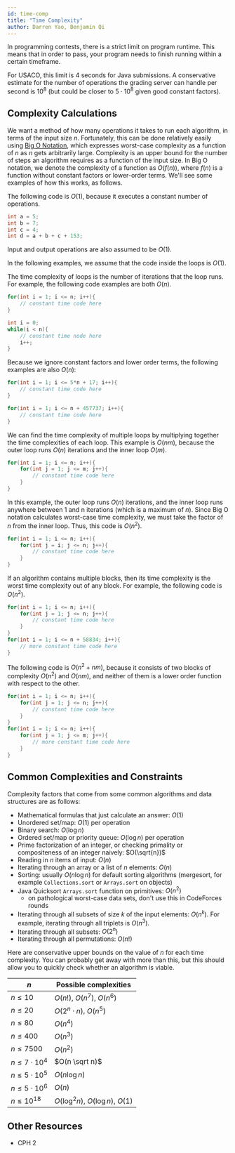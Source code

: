 ```yaml
---
id: time-comp
title: "Time Complexity"
author: Darren Yao, Benjamin Qi
---
```


<module-excerpt>

In programming contests, there is a strict limit on program runtime. This means that in order to pass, your program needs to finish running within a certain timeframe. 

</module-excerpt>

For USACO, this limit is $4$ seconds for Java submissions. A conservative estimate for the number of operations the grading server can handle per second is $10^8$ (but could be closer to $5 \cdot 10^8$ given good constant factors).

## Complexity Calculations

We want a method of how many operations it takes to run each algorithm, in terms of the input size $n$. Fortunately, this can be done relatively easily using [Big O Notation](https://en.wikipedia.org/wiki/Big_O_notation), which expresses worst-case complexity as a function of $n$ as $n$ gets arbitrarily large. Complexity is an upper bound for the number of steps an algorithm requires as a function of the input size. In Big O notation, we denote the complexity of a function as $O(f(n))$, where $f(n)$ is a function without constant factors or lower-order terms. We'll see some examples of how this works, as follows.

The following code is $O(1)$, because it executes a constant number of operations.

```cpp
int a = 5;
int b = 7;
int c = 4;
int d = a + b + c + 153;
```

Input and output operations are also assumed to be $O(1)$.

In the following examples, we assume that the code inside the loops is $O(1)$.

The time complexity of loops is the number of iterations that the loop runs. For example, the following code examples are both $O(n)$.

```cpp
for(int i = 1; i <= n; i++){
    // constant time code here
}
```

```cpp
int i = 0;
while(i < n){
    // constant time node here
    i++;
}
```

Because we ignore constant factors and lower order terms, the following examples are also $O(n)$:

```cpp
for(int i = 1; i <= 5*n + 17; i++){
    // constant time code here
}
```

```cpp
for(int i = 1; i <= n + 457737; i++){
    // constant time code here
}
```

We can find the time complexity of multiple loops by multiplying together the time complexities of each loop. This example is $O(nm)$, because the outer loop runs $O(n)$ iterations and the inner loop $O(m)$.

```cpp
for(int i = 1; i <= n; i++){
    for(int j = 1; j <= m; j++){
        // constant time code here
    }
}
```

In this example, the outer loop runs $O(n)$ iterations, and the inner loop runs anywhere between 1 and n iterations (which is a maximum of $n$). Since Big O notation calculates worst-case time complexity, we must take the factor of $n$ from the inner loop. Thus, this code is $O(n^2)$.

```cpp
for(int i = 1; i <= n; i++){
    for(int j = i; j <= n; j++){
        // constant time code here
    }
}
```

If an algorithm contains multiple blocks, then its time complexity is the worst time complexity out of any block. For example, the following code is $O(n^2)$.

```cpp
for(int i = 1; i <= n; i++){
    for(int j = 1; j <= n; j++){
        // constant time code here
    }
}
for(int i = 1; i <= n + 58834; i++){
    // more constant time code here
}
```

The following code is $O(n^2 + nm)$, because it consists of two blocks of complexity $O(n^2)$ and $O(nm)$, and neither of them is a lower order function with respect to the other.

```cpp
for(int i = 1; i <= n; i++){
    for(int j = 1; j <= n; j++){
        // constant time code here
    }
}
for(int i = 1; i <= n; i++){
    for(int j = 1; j <= m; j++){
        // more constant time code here
    }
}
```

## Common Complexities and Constraints

Complexity factors that come from some common algorithms and data structures are as follows:

- Mathematical formulas that just calculate an answer: $O(1)$
- Unordered set/map: $O(1)$ per operation
- Binary search: $O(\log n)$
- Ordered set/map or priority queue: $O(\log n)$ per operation
- Prime factorization of an integer, or checking primality or compositeness of an integer naively: $O(\sqrt{n})$
- Reading in $n$ items of input: $O(n)$
- Iterating through an array or a list of $n$ elements: $O(n)$
- Sorting: usually $O(n \log n)$ for default sorting algorithms (mergesort, for example `Collections.sort` or `Arrays.sort` on objects)
- Java Quicksort `Arrays.sort` function on primitives: $O(n^2)$ 
  - on pathological worst-case data sets, don't use this in CodeForces rounds
- Iterating through all subsets of size $k$ of the input elements: $O(n^k)$. For example, iterating through all triplets is $O(n^3)$.
- Iterating through all subsets: $O(2^n)$
- Iterating through all permutations: $O(n!)$


Here are conservative upper bounds on the value of $n$ for each time complexity. You can probably get away with more than this, but this should allow you to quickly check whether an algorithm is viable.

|    $n$                | Possible complexities               |
| --------------------- | ----------------------------------- |
| $n \le 10$            | $O(n!)$, $O(n^7)$, $O(n^6)$         |
| $n \le 20$            | $O(2^n \cdot n)$, $O(n^5)$          |
| $n \le 80$            | $O(n^4)$                            |
| $n \le 400$           | $O(n^3)$                            |
| $n \le 7500$          | $O(n^2)$                            |
| $n \le 7 \cdot 10^4$  | $O(n \sqrt n)$                      |
| $n \le 5 \cdot 10^5$  | $O(n \log n)$                       |
| $n \le 5 \cdot 10^6$  | $O(n)$                              |
| $n \le 10^{18}$       | $O(\log^2 n)$, $O(\log n)$, $O(1)$  |

## Other Resources

 - CPH 2




